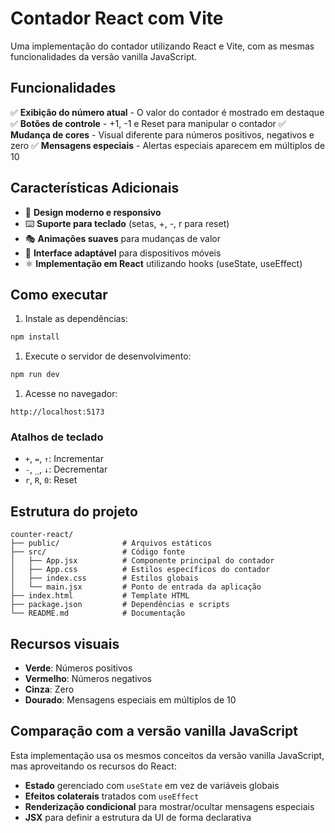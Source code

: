 # Contador React com Vite

Uma implementação do contador utilizando React e Vite, com as mesmas funcionalidades da versão vanilla JavaScript.

## Funcionalidades

✅ **Exibição do número atual** - O valor do contador é mostrado em destaque
✅ **Botões de controle** - +1, -1 e Reset para manipular o contador
✅ **Mudança de cores** - Visual diferente para números positivos, negativos e zero
✅ **Mensagens especiais** - Alertas especiais aparecem em múltiplos de 10

## Características Adicionais

- 🎨 **Design moderno e responsivo**
- ⌨️ **Suporte para teclado** (setas, +, -, r para reset)
- 🎭 **Animações suaves** para mudanças de valor
- 📱 **Interface adaptável** para dispositivos móveis
- ⚛️ **Implementação em React** utilizando hooks (useState, useEffect)

## Como executar

1. Instale as dependências:

```bash
npm install
```

1. Execute o servidor de desenvolvimento:

```bash
npm run dev
```

1. Acesse no navegador:

```text
http://localhost:5173
```

### Atalhos de teclado

- `+`, `=`, `↑`: Incrementar
- `-`, `_`, `↓`: Decrementar
- `r`, `R`, `0`: Reset

## Estrutura do projeto

```text
counter-react/
├── public/              # Arquivos estáticos
├── src/                 # Código fonte
│   ├── App.jsx          # Componente principal do contador
│   ├── App.css          # Estilos específicos do contador
│   ├── index.css        # Estilos globais
│   └── main.jsx         # Ponto de entrada da aplicação
├── index.html           # Template HTML
├── package.json         # Dependências e scripts
└── README.md            # Documentação
```

## Recursos visuais

- **Verde**: Números positivos
- **Vermelho**: Números negativos  
- **Cinza**: Zero
- **Dourado**: Mensagens especiais em múltiplos de 10

## Comparação com a versão vanilla JavaScript

Esta implementação usa os mesmos conceitos da versão vanilla JavaScript, mas aproveitando os recursos do React:

- **Estado** gerenciado com `useState` em vez de variáveis globais
- **Efeitos colaterais** tratados com `useEffect`
- **Renderização condicional** para mostrar/ocultar mensagens especiais
- **JSX** para definir a estrutura da UI de forma declarativa
